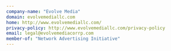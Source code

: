 ```yaml
---
company-name: "Evolve Media"
domain: evolvemediallc.com
home: http://www.evolvemediallc.com/
privacy-policy: http://www.evolvemediallc.com/privacy-policy
email: legal@evolvemediacorrp.com
member-of: "Network Advertising Initiative"
---
```




